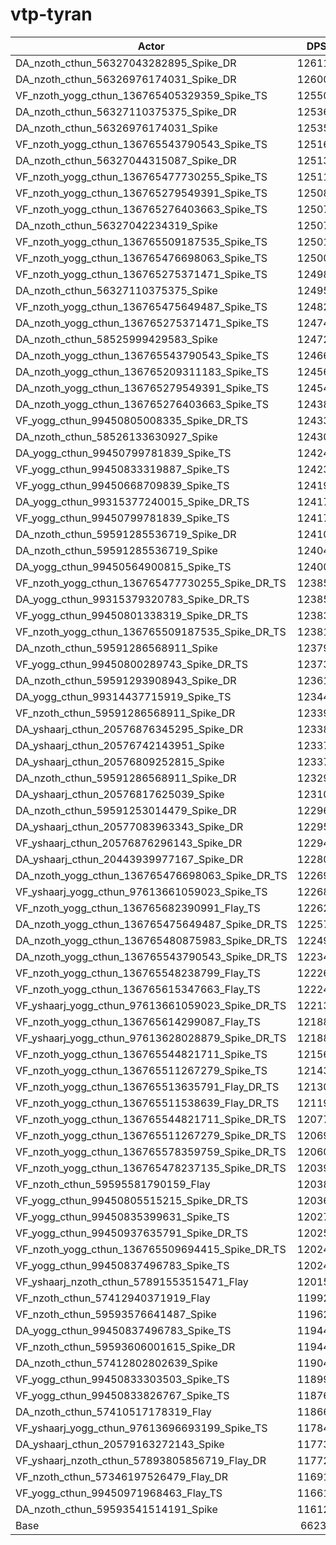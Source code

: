 # vtp-tyran
| Actor | DPS | Increase |
|---|:---:|:---:|
|DA_nzoth_cthun_56327043282895_Spike_DR|126115|90.40%|
|DA_nzoth_cthun_56326976174031_Spike_DR|126002|90.23%|
|VF_nzoth_yogg_cthun_136765405329359_Spike_TS|125505|89.48%|
|DA_nzoth_cthun_56327110375375_Spike_DR|125366|89.27%|
|DA_nzoth_cthun_56326976174031_Spike|125357|89.26%|
|VF_nzoth_yogg_cthun_136765543790543_Spike_TS|125160|88.96%|
|DA_nzoth_cthun_56327044315087_Spike_DR|125138|88.92%|
|VF_nzoth_yogg_cthun_136765477730255_Spike_TS|125119|88.90%|
|VF_nzoth_yogg_cthun_136765279549391_Spike_TS|125083|88.84%|
|VF_nzoth_yogg_cthun_136765276403663_Spike_TS|125075|88.83%|
|DA_nzoth_cthun_56327042234319_Spike|125074|88.83%|
|VF_nzoth_yogg_cthun_136765509187535_Spike_TS|125012|88.73%|
|VF_nzoth_yogg_cthun_136765476698063_Spike_TS|125007|88.73%|
|VF_nzoth_yogg_cthun_136765275371471_Spike_TS|124983|88.69%|
|DA_nzoth_cthun_56327110375375_Spike|124958|88.65%|
|VF_nzoth_yogg_cthun_136765475649487_Spike_TS|124820|88.44%|
|DA_nzoth_yogg_cthun_136765275371471_Spike_TS|124742|88.33%|
|DA_nzoth_cthun_58525999429583_Spike|124729|88.31%|
|DA_nzoth_yogg_cthun_136765543790543_Spike_TS|124665|88.21%|
|DA_nzoth_yogg_cthun_136765209311183_Spike_TS|124561|88.05%|
|DA_nzoth_yogg_cthun_136765279549391_Spike_TS|124546|88.03%|
|DA_nzoth_yogg_cthun_136765276403663_Spike_TS|124386|87.79%|
|VF_yogg_cthun_99450805008335_Spike_DR_TS|124338|87.72%|
|DA_nzoth_cthun_58526133630927_Spike|124304|87.67%|
|DA_yogg_cthun_99450799781839_Spike_TS|124249|87.58%|
|VF_yogg_cthun_99450833319887_Spike_TS|124230|87.55%|
|VF_yogg_cthun_99450668709839_Spike_TS|124193|87.50%|
|DA_yogg_cthun_99315377240015_Spike_DR_TS|124179|87.48%|
|VF_yogg_cthun_99450799781839_Spike_TS|124171|87.46%|
|DA_nzoth_cthun_59591285536719_Spike_DR|124104|87.36%|
|DA_nzoth_cthun_59591285536719_Spike|124042|87.27%|
|DA_yogg_cthun_99450564900815_Spike_TS|124000|87.21%|
|VF_nzoth_yogg_cthun_136765477730255_Spike_DR_TS|123857|86.99%|
|DA_yogg_cthun_99315379320783_Spike_DR_TS|123854|86.99%|
|VF_yogg_cthun_99450801338319_Spike_DR_TS|123830|86.95%|
|VF_nzoth_yogg_cthun_136765509187535_Spike_DR_TS|123812|86.92%|
|DA_nzoth_cthun_59591286568911_Spike|123795|86.90%|
|VF_yogg_cthun_99450800289743_Spike_DR_TS|123735|86.81%|
|DA_nzoth_cthun_59591293908943_Spike_DR|123613|86.62%|
|DA_yogg_cthun_99314437715919_Spike_TS|123443|86.37%|
|VF_nzoth_cthun_59591286568911_Spike_DR|123392|86.29%|
|DA_yshaarj_cthun_20576876345295_Spike_DR|123381|86.27%|
|DA_yshaarj_cthun_20576742143951_Spike|123376|86.26%|
|DA_yshaarj_cthun_20576809252815_Spike|123374|86.26%|
|DA_nzoth_cthun_59591286568911_Spike_DR|123293|86.14%|
|DA_yshaarj_cthun_20576817625039_Spike|123101|85.85%|
|DA_nzoth_cthun_59591253014479_Spike_DR|122968|85.65%|
|DA_yshaarj_cthun_20577083963343_Spike_DR|122957|85.63%|
|VF_yshaarj_cthun_20576876296143_Spike_DR|122949|85.62%|
|DA_yshaarj_cthun_20443939977167_Spike_DR|122806|85.40%|
|DA_nzoth_yogg_cthun_136765476698063_Spike_DR_TS|122696|85.24%|
|VF_yshaarj_yogg_cthun_97613661059023_Spike_TS|122689|85.23%|
|VF_nzoth_yogg_cthun_136765682390991_Flay_TS|122623|85.13%|
|DA_nzoth_yogg_cthun_136765475649487_Spike_DR_TS|122573|85.05%|
|DA_nzoth_yogg_cthun_136765480875983_Spike_DR_TS|122492|84.93%|
|DA_nzoth_yogg_cthun_136765543790543_Spike_DR_TS|122349|84.71%|
|VF_nzoth_yogg_cthun_136765548238799_Flay_TS|122263|84.58%|
|VF_nzoth_yogg_cthun_136765615347663_Flay_TS|122244|84.56%|
|VF_yshaarj_yogg_cthun_97613661059023_Spike_DR_TS|122131|84.38%|
|VF_nzoth_yogg_cthun_136765614299087_Flay_TS|121889|84.02%|
|VF_yshaarj_yogg_cthun_97613628028879_Spike_DR_TS|121886|84.01%|
|VF_nzoth_yogg_cthun_136765544821711_Spike_TS|121566|83.53%|
|VF_nzoth_yogg_cthun_136765511267279_Spike_TS|121431|83.33%|
|VF_nzoth_yogg_cthun_136765513635791_Flay_DR_TS|121309|83.14%|
|VF_nzoth_yogg_cthun_136765511538639_Flay_DR_TS|121190|82.96%|
|VF_nzoth_yogg_cthun_136765544821711_Spike_DR_TS|120777|82.34%|
|VF_nzoth_yogg_cthun_136765511267279_Spike_DR_TS|120691|82.21%|
|VF_nzoth_yogg_cthun_136765578359759_Spike_DR_TS|120604|82.08%|
|VF_nzoth_yogg_cthun_136765478237135_Spike_DR_TS|120397|81.77%|
|VF_nzoth_cthun_59595581790159_Flay|120389|81.75%|
|VF_yogg_cthun_99450805515215_Spike_DR_TS|120365|81.72%|
|VF_yogg_cthun_99450835399631_Spike_TS|120276|81.58%|
|VF_yogg_cthun_99450937635791_Spike_DR_TS|120255|81.55%|
|VF_nzoth_yogg_cthun_136765509694415_Spike_DR_TS|120246|81.54%|
|VF_yogg_cthun_99450837496783_Spike_TS|120242|81.53%|
|VF_yshaarj_nzoth_cthun_57891553515471_Flay|120151|81.40%|
|VF_nzoth_cthun_57412940371919_Flay|119925|81.05%|
|VF_nzoth_cthun_59593576641487_Spike|119626|80.60%|
|DA_yogg_cthun_99450837496783_Spike_TS|119448|80.33%|
|VF_nzoth_cthun_59593606001615_Spike_DR|119446|80.33%|
|DA_nzoth_cthun_57412802802639_Spike|119044|79.72%|
|VF_yogg_cthun_99450833303503_Spike_TS|118996|79.65%|
|VF_yogg_cthun_99450833826767_Spike_TS|118767|79.31%|
|DA_nzoth_cthun_57410517178319_Flay|118660|79.14%|
|VF_yshaarj_yogg_cthun_97613696693199_Spike_TS|117849|77.92%|
|DA_yshaarj_cthun_20579163272143_Spike|117739|77.75%|
|VF_yshaarj_nzoth_cthun_57893805856719_Flay_DR|117726|77.73%|
|VF_nzoth_cthun_57346197526479_Flay_DR|116918|76.51%|
|VF_yogg_cthun_99450971968463_Flay_TS|116612|76.05%|
|DA_nzoth_cthun_59593541514191_Spike|116124|75.32%|
|Base|66237|0.00%|
